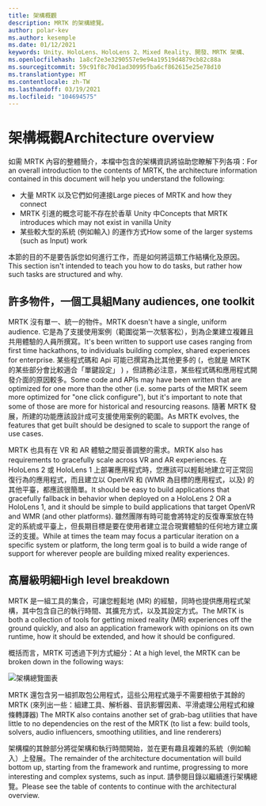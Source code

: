 ```yaml
---
title: 架構概觀
description: MRTK 的架構總覽。
author: polar-kev
ms.author: kesemple
ms.date: 01/12/2021
keywords: Unity、HoloLens、HoloLens 2、Mixed Reality、開發、MRTK 架構、
ms.openlocfilehash: 1a8cf2e3e3290557e9e94a19519d4879cb82c88a
ms.sourcegitcommit: 59c91f8c70d1ad30995fba6cf862615e25e78d10
ms.translationtype: MT
ms.contentlocale: zh-TW
ms.lasthandoff: 03/19/2021
ms.locfileid: "104694575"
---
```

# <a name="architecture-overview"></a><span data-ttu-id="74456-104">架構概觀</span><span class="sxs-lookup"><span data-stu-id="74456-104">Architecture overview</span></span>

<span data-ttu-id="74456-105">如需 MRTK 內容的整體簡介，本檔中包含的架構資訊將協助您瞭解下列各項：</span><span class="sxs-lookup"><span data-stu-id="74456-105">For an overall introduction to the contents of MRTK, the architecture information contained in this document will help you understand the following:</span></span>

- <span data-ttu-id="74456-106">大量 MRTK 以及它們如何連接</span><span class="sxs-lookup"><span data-stu-id="74456-106">Large pieces of MRTK and how they connect</span></span>
- <span data-ttu-id="74456-107">MRTK 引進的概念可能不存在於香草 Unity 中</span><span class="sxs-lookup"><span data-stu-id="74456-107">Concepts that MRTK introduces which may not exist in vanilla Unity</span></span>
- <span data-ttu-id="74456-108">某些較大型的系統 (例如輸入) 的運作方式</span><span class="sxs-lookup"><span data-stu-id="74456-108">How some of the larger systems (such as Input) work</span></span>

<span data-ttu-id="74456-109">本節的目的不是要告訴您如何進行工作，而是如何將這類工作結構化及原因。</span><span class="sxs-lookup"><span data-stu-id="74456-109">This section isn't intended to teach you how to do tasks, but rather how such tasks are structured and why.</span></span>

## <a name="many-audiences-one-toolkit"></a><span data-ttu-id="74456-110">許多物件，一個工具組</span><span class="sxs-lookup"><span data-stu-id="74456-110">Many audiences, one toolkit</span></span>

<span data-ttu-id="74456-111">MRTK 沒有單一、統一的物件。</span><span class="sxs-lookup"><span data-stu-id="74456-111">MRTK doesn't have a single, uniform audience.</span></span> <span data-ttu-id="74456-112">它是為了支援使用案例（範圍從第一次駭客松），到為企業建立複雜且共用體驗的人員所撰寫。</span><span class="sxs-lookup"><span data-stu-id="74456-112">It's been written to support use cases ranging from first time hackathons, to individuals building complex, shared experiences for enterprise.</span></span> <span data-ttu-id="74456-113">某些程式碼和 Api 可能已撰寫為比其他更多的 (，也就是 MRTK 的某些部分會比較適合「單鍵設定」 ) ，但請務必注意，某些程式碼和應用程式開發介面的原因較多。</span><span class="sxs-lookup"><span data-stu-id="74456-113">Some code and APIs may have been written that are optimized for one more than the other (i.e. some parts of the MRTK seem more optimized for "one click configure"), but it's important to note that some of those are more for historical and resourcing reasons.</span></span> <span data-ttu-id="74456-114">隨著 MRTK 發展，所建的功能應該設計成可支援使用案例的範圍。</span><span class="sxs-lookup"><span data-stu-id="74456-114">As MRTK evolves, the features that get built should be designed to scale to support the range of use cases.</span></span>

<span data-ttu-id="74456-115">MRTK 也具有在 VR 和 AR 體驗之間妥善調整的需求。</span><span class="sxs-lookup"><span data-stu-id="74456-115">MRTK also has requirements to gracefully scale across VR and AR experiences.</span></span> <span data-ttu-id="74456-116">在 HoloLens 2 或 HoloLens 1 上部署應用程式時，您應該可以輕鬆地建立可正常回復行為的應用程式，而且建立以 OpenVR 和 (WMR 為目標的應用程式，以及) 的其他平臺，都應該很簡單。</span><span class="sxs-lookup"><span data-stu-id="74456-116">It should be easy to build applications that gracefully fallback in behavior when deployed on a HoloLens 2 OR a HoloLens 1, and it should be simple to build applications that target OpenVR and WMR (and other platforms).</span></span> <span data-ttu-id="74456-117">雖然團隊有時可能會將特定的反復專案放在特定的系統或平臺上，但長期目標是要在使用者建立混合現實體驗的任何地方建立廣泛的支援。</span><span class="sxs-lookup"><span data-stu-id="74456-117">While at times the team may focus a particular iteration on a specific system or platform, the long term goal is to build a wide range of support for wherever people are building mixed reality experiences.</span></span>

## <a name="high-level-breakdown"></a><span data-ttu-id="74456-118">高層級明細</span><span class="sxs-lookup"><span data-stu-id="74456-118">High level breakdown</span></span>

<span data-ttu-id="74456-119">MRTK 是一組工具的集合，可讓您輕鬆地 (MR) 的經驗，同時也提供應用程式架構，其中包含自己的執行時間、其擴充方式，以及其設定方式。</span><span class="sxs-lookup"><span data-stu-id="74456-119">The MRTK is both a collection of tools for getting mixed reality (MR) experiences off the ground quickly, and also an application framework with opinions on its own runtime, how it should be extended, and how it should be configured.</span></span>

<span data-ttu-id="74456-120">概括而言，MRTK 可透過下列方式細分：</span><span class="sxs-lookup"><span data-stu-id="74456-120">At a high level, the MRTK can be broken down in the following ways:</span></span>

![架構總覽圖表](../features/images/architecture/MRTK_Architecture.png)

<span data-ttu-id="74456-122">MRTK 還包含另一組抓取包公用程式，這些公用程式幾乎不需要相依于其餘的 MRTK (來列出一些：組建工具、解析器、音訊影響因素、平滑處理公用程式和線條轉譯器) </span><span class="sxs-lookup"><span data-stu-id="74456-122">The MRTK also contains another set of grab-bag utilities that have little to no dependencies on the rest of the MRTK (to list a few: build tools, solvers, audio influencers, smoothing utilities, and line renderers)</span></span>

<span data-ttu-id="74456-123">架構檔的其餘部分將從架構和執行時間開始，並在更有趣且複雜的系統（例如輸入）上發展。</span><span class="sxs-lookup"><span data-stu-id="74456-123">The remainder of the architecture documentation will build bottom up, starting from the framework and runtime, progressing to more interesting and complex systems, such as input.</span></span> <span data-ttu-id="74456-124">請參閱目錄以繼續進行架構總覽。</span><span class="sxs-lookup"><span data-stu-id="74456-124">Please see the table of contents to continue with the architectural overview.</span></span>

